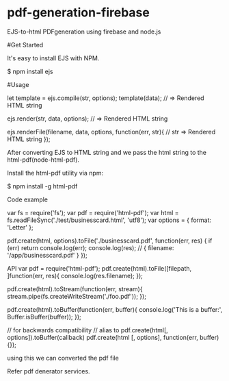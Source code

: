 # pdf-generation-firebase
 EJS-to-html  PDFgeneration using firebase and node.js

#Get Started

It's easy to install EJS with NPM.

$ npm install ejs

#Usage

let template = ejs.compile(str, options);
template(data);
// => Rendered HTML string

ejs.render(str, data, options);
// => Rendered HTML string

ejs.renderFile(filename, data, options, function(err, str){
    // str => Rendered HTML string
});


After converting EJS to HTML string and we pass the html string to the  html-pdf(node-html-pdf).


Install the html-pdf utility via npm:

$ npm install -g html-pdf


Code example

var fs = require('fs');
var pdf = require('html-pdf');
var html = fs.readFileSync('./test/businesscard.html', 'utf8');
var options = { format: 'Letter' };
 
pdf.create(html, options).toFile('./businesscard.pdf', function(err, res) {
  if (err) return console.log(err);
  console.log(res); // { filename: '/app/businesscard.pdf' }
});

API
var pdf = require('html-pdf');
pdf.create(html).toFile([filepath, ]function(err, res){
  console.log(res.filename);
});
 
pdf.create(html).toStream(function(err, stream){
  stream.pipe(fs.createWriteStream('./foo.pdf'));
});
 
pdf.create(html).toBuffer(function(err, buffer){
  console.log('This is a buffer:', Buffer.isBuffer(buffer));
});
 
 
// for backwards compatibility
// alias to pdf.create(html[, options]).toBuffer(callback)
pdf.create(html [, options], function(err, buffer){});


using this we can converted the pdf file

Refer pdf denerator services.

